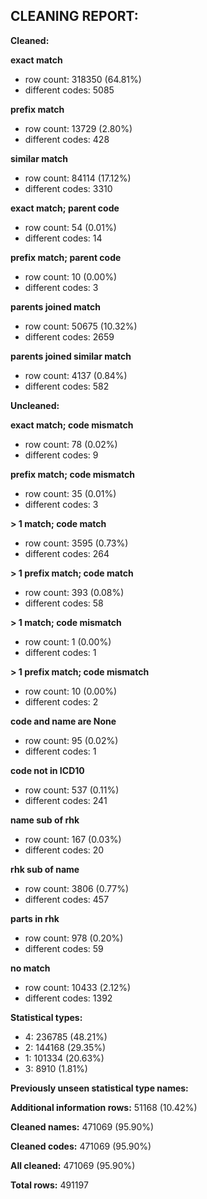 ## CLEANING REPORT:


**Cleaned:**



**exact match**

* row count: 318350 (64.81%)
* different codes: 5085


**prefix match**

* row count: 13729 (2.80%)
* different codes: 428


**similar match**

* row count: 84114 (17.12%)
* different codes: 3310


**exact match; parent code**

* row count: 54 (0.01%)
* different codes: 14


**prefix match; parent code**

* row count: 10 (0.00%)
* different codes: 3


**parents joined match**

* row count: 50675 (10.32%)
* different codes: 2659


**parents joined similar match**

* row count: 4137 (0.84%)
* different codes: 582


**Uncleaned:**



**exact match; code mismatch**

* row count: 78 (0.02%)
* different codes: 9


**prefix match; code mismatch**

* row count: 35 (0.01%)
* different codes: 3


**> 1 match; code match**

* row count: 3595 (0.73%)
* different codes: 264


**> 1 prefix match; code match**

* row count: 393 (0.08%)
* different codes: 58


**> 1 match; code mismatch**

* row count: 1 (0.00%)
* different codes: 1


**> 1 prefix match; code mismatch**

* row count: 10 (0.00%)
* different codes: 2


**code and name are None**

* row count: 95 (0.02%)
* different codes: 1


**code not in ICD10**

* row count: 537 (0.11%)
* different codes: 241


**name sub of rhk**

* row count: 167 (0.03%)
* different codes: 20


**rhk sub of name**

* row count: 3806 (0.77%)
* different codes: 457


**parts in rhk**

* row count: 978 (0.20%)
* different codes: 59


**no match**

* row count: 10433 (2.12%)
* different codes: 1392


**Statistical types:**

* 4: 236785 (48.21%)
* 2: 144168 (29.35%)
* 1: 101334 (20.63%)
* 3: 8910 (1.81%)


**Previously unseen statistical type names:**



**Additional information rows:** 51168 (10.42%)

**Cleaned names:** 471069 (95.90%)

**Cleaned codes:** 471069 (95.90%)

**All cleaned:** 471069 (95.90%)

**Total rows:** 491197